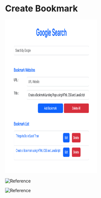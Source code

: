 # Create Bookmark

<img src='images/ScreenShot.png' width='300px' height='500px'>

![Reference](https://github.com/Jaredk3nt/homepage/tree/master)

![Reference](https://www.geeksforgeeks.org/create-a-bookmark-landing-page-using-html-css-and-javascript/)
